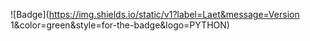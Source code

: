 
![Badge](https://img.shields.io/static/v1?label=Laet&message=Version 1&color=green&style=for-the-badge&logo=PYTHON)

